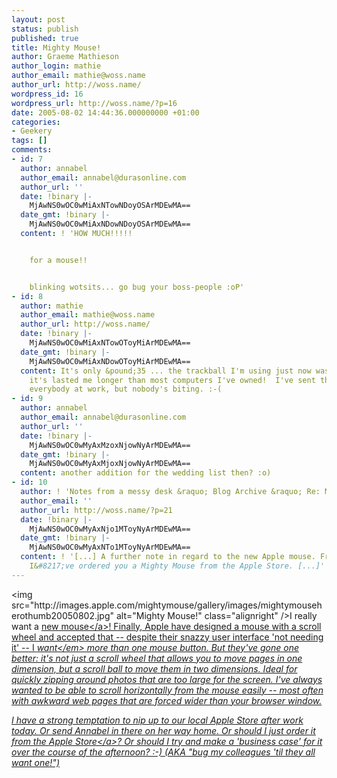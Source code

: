 ```yaml
---
layout: post
status: publish
published: true
title: Mighty Mouse!
author: Graeme Mathieson
author_login: mathie
author_email: mathie@woss.name
author_url: http://woss.name/
wordpress_id: 16
wordpress_url: http://woss.name/?p=16
date: 2005-08-02 14:44:36.000000000 +01:00
categories:
- Geekery
tags: []
comments:
- id: 7
  author: annabel
  author_email: annabel@durasonline.com
  author_url: ''
  date: !binary |-
    MjAwNS0wOC0wMiAxNTowNDoyOSArMDEwMA==
  date_gmt: !binary |-
    MjAwNS0wOC0wMiAxNDowNDoyOSArMDEwMA==
  content: ! 'HOW MUCH!!!!!


    for a mouse!!


    blinking wotsits... go bug your boss-people :oP'
- id: 8
  author: mathie
  author_email: mathie@woss.name
  author_url: http://woss.name/
  date: !binary |-
    MjAwNS0wOC0wMiAxNTowOToyMiArMDEwMA==
  date_gmt: !binary |-
    MjAwNS0wOC0wMiAxNDowOToyMiArMDEwMA==
  content: It's only &pound;35 ... the trackball I'm using just now was around &pound;70.  But
    it's lasted me longer than most computers I've owned!  I've sent the mail round
    everybody at work, but nobody's biting. :-(
- id: 9
  author: annabel
  author_email: annabel@durasonline.com
  author_url: ''
  date: !binary |-
    MjAwNS0wOC0wMyAxMzoxNjowNyArMDEwMA==
  date_gmt: !binary |-
    MjAwNS0wOC0wMyAxMjoxNjowNyArMDEwMA==
  content: another addition for the wedding list then? :o)
- id: 10
  author: ! 'Notes from a messy desk &raquo; Blog Archive &raquo; Re: Mighty Mouse'
  author_email: ''
  author_url: http://woss.name/?p=21
  date: !binary |-
    MjAwNS0wOC0wMyAxNjo1MToyNyArMDEwMA==
  date_gmt: !binary |-
    MjAwNS0wOC0wMyAxNTo1MToyNyArMDEwMA==
  content: ! '[...] A further note in regard to the new Apple mouse. From my boss:
    I&#8217;ve ordered you a Mighty Mouse from the Apple Store. [...]'
---
```

<img src="http:&#47;&#47;images.apple.com&#47;mightymouse&#47;gallery&#47;images&#47;mightymouseherothumb20050802.jpg" alt="Mighty Mouse!" class="alignright" &#47;>I really want a <a href="http:&#47;&#47;www.apple.com&#47;mightymouse&#47;" title="Apple - Mighty Mouse">new mouse<&#47;a>!  Finally, Apple have designed a mouse with a scroll wheel and accepted that -- despite their snazzy user interface 'not needing it' -- I <em>want<&#47;em> more than one mouse button.  But they've gone one better: it's not just a scroll wheel that allows you to move pages in one dimension, but a scroll ball to move them in two dimensions.  Ideal for quickly zipping around photos that are too large for the screen.  I've always wanted to be able to scroll horizontally from the mouse easily -- most often with awkward web pages that are forced wider than your browser window.

I have a strong temptation to nip up to our local Apple Store after work today.  Or send Annabel in there on her way home.  Or should I just order it from the <a href="http:&#47;&#47;store.apple.com&#47;Apple&#47;WebObjects&#47;ukstore" title="Apple Store - UK">Apple Store<&#47;a>?  Or should I try and make a 'business case' for it over the course of the afternoon? :-)  (AKA "bug my colleagues 'til they all want one!")
